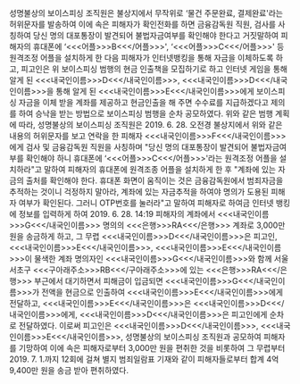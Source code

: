 성명불상의 보이스피싱 조직원은 불상지에서 무작위로 ‘물건 주문완료, 결제완료'라는 허위문자를 발송하여 이에 속은 피해자가 확인전화를 하면 금융감독원 직원, 검사를 사칭하여 당신 명의 대포통장이 발견되어 불법자금여부를 확인해야 한다고 거짓말하여 피해자의 휴대폰에 ‘<<<어플>>>B<<</어플>>>', ‘<<<어플>>>C<<</어플>>>' 등 원격조정 어플을 설치하게 한 다음 피해자가 인터넷뱅킹을 통해 자금을 이체하도록 하고, 피고인은 위 보이스피싱 범행의 현금 인출책을 모집하기로 하고 인터넷 게임을 통해 알게 된 <<<내국인이름>>>D<<</내국인이름>>>, <<<내국인이름>>>D<<</내국인이름>>>을 통해 알게 된 <<<내국인이름>>>E<<</내국인이름>>>에게 보이스피싱 자금을 이체 받을 계좌를 제공하고 현금인출을 해 주면 수수료를 지급하겠다고 제의를 하여 승낙을 받는 방법으로 보이스피싱 범행을 순차 공모하였다.
위와 같은 범행 계획에 따라, 성명불상의 보이스피싱 조직원은 2019. 6. 28. 오전경 불상지에서 위와 같은 내용의 허위문자를 보고 연락을 한 피해자 <<<내국인이름>>>F<<</내국인이름>>>에게 검사 및 금융감독원 직원을 사칭하며 "당신 명의 대포통장이 발견되어 불법자금여부를 확인해야 하니 휴대폰에 ‘<<<어플>>>C<<</어플>>>'라는 원격조정 어플을 설치하라"고 말하여 피해자의 휴대폰에 원격조종 어플을 설치하게 한 후 "계좌에 있는 자금의 출처를 확인해야 한다. 휴대폰 화면이 움직이는 것은 금융감독원에서 범죄자금을 추적하는 것이니 걱정하지 말아라, 계좌에 있는 자금추적을 하여야 명의가 도용된 피해자 여부가 확인된다. 그러니 OTP번호를 눌러라"고 말하여 피해자로 하여금 인터넷 뱅킹에 정보를 입력하게 하여 2019. 6. 28. 14:19 피해자의 계좌에서 <<<내국인이름>>>G<<</내국인이름>>> 명의의 <<<은행>>>RA<<</은행>>> 계좌로 3,000만 원을 송금하게 하고, 그 무렵 <<<내국인이름>>>D<<</내국인이름>>>은 피고인, <<<내국인이름>>>E<<</내국인이름>>>, <<<내국인이름>>>E<<</내국인이름>>>이 물색한 계좌 명의자인 <<<내국인이름>>>G<<</내국인이름>>>와 함께 서울 서초구 <<<구아래주소>>>RB<<</구아래주소>>>에 있는 <<<은행>>>RA<<</은행>>> 부근에서 대기하면서 피해금이 입금되면 <<<내국인이름>>>G<<</내국인이름>>>가 전액을 현금으로 인출하여 <<<내국인이름>>>E<<</내국인이름>>>에게 전달하고, <<<내국인이름>>>E<<</내국인이름>>>은 <<<내국인이름>>>D<<</내국인이름>>>에게, <<<내국인이름>>>D<<</내국인이름>>>은 피고인에게 순차로 전달하였다.
이로써 피고인은 <<<내국인이름>>>D<<</내국인이름>>>, <<<내국인이름>>>E<<</내국인이름>>>, 성명불상의 보이스피싱 조직원과 공모하여 피해자를 기망하여 이에 속은 피해자로부터 3,000만 원을 편취한 것을 비롯하여 그 무렵부터 2019. 7. 1.까지 12회에 걸쳐 별지 범죄일람표 기재와 같이 피해자들로부터 합계 4억 9,400만 원을 송금 받아 편취하였다.